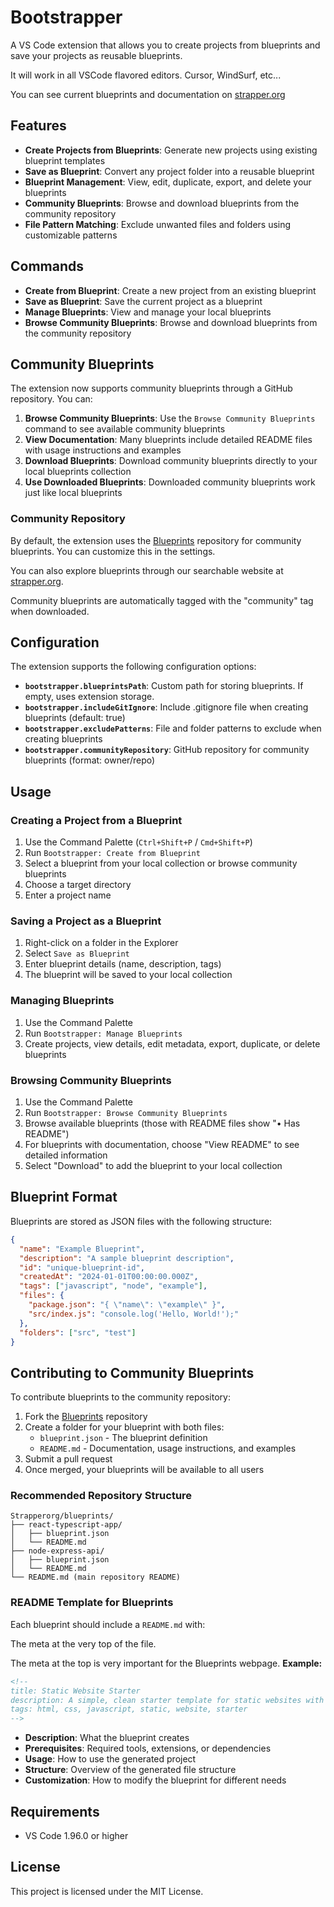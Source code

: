 # Bootstrapper

A VS Code extension that allows you to create projects from blueprints and save your projects as reusable blueprints.

It will work in all VSCode flavored editors. Cursor, WindSurf, etc...

You can see current blueprints and documentation on [strapper.org](https://strapper.org/)

## Features

- **Create Projects from Blueprints**: Generate new projects using existing blueprint templates
- **Save as Blueprint**: Convert any project folder into a reusable blueprint
- **Blueprint Management**: View, edit, duplicate, export, and delete your blueprints
- **Community Blueprints**: Browse and download blueprints from the community repository
- **File Pattern Matching**: Exclude unwanted files and folders using customizable patterns

## Commands

- **Create from Blueprint**: Create a new project from an existing blueprint
- **Save as Blueprint**: Save the current project as a blueprint
- **Manage Blueprints**: View and manage your local blueprints
- **Browse Community Blueprints**: Browse and download blueprints from the community repository

## Community Blueprints

The extension now supports community blueprints through a GitHub repository. You can:

1. **Browse Community Blueprints**: Use the `Browse Community Blueprints` command to see available community blueprints
2. **View Documentation**: Many blueprints include detailed README files with usage instructions and examples
3. **Download Blueprints**: Download community blueprints directly to your local blueprints collection
4. **Use Downloaded Blueprints**: Downloaded community blueprints work just like local blueprints

### Community Repository

By default, the extension uses the [Blueprints](https://github.com/Strapperorg/blueprints) repository for community blueprints. You can customize this in the settings.

You can also explore blueprints through our searchable website at [strapper.org](https://strapper.org/).

Community blueprints are automatically tagged with the "community" tag when downloaded.

## Configuration

The extension supports the following configuration options:

- **`bootstrapper.blueprintsPath`**: Custom path for storing blueprints. If empty, uses extension storage.
- **`bootstrapper.includeGitIgnore`**: Include .gitignore file when creating blueprints (default: true)
- **`bootstrapper.excludePatterns`**: File and folder patterns to exclude when creating blueprints
- **`bootstrapper.communityRepository`**: GitHub repository for community blueprints (format: owner/repo)

## Usage

### Creating a Project from a Blueprint

1. Use the Command Palette (`Ctrl+Shift+P` / `Cmd+Shift+P`)
2. Run `Bootstrapper: Create from Blueprint`
3. Select a blueprint from your local collection or browse community blueprints
4. Choose a target directory
5. Enter a project name

### Saving a Project as a Blueprint

1. Right-click on a folder in the Explorer
2. Select `Save as Blueprint`
3. Enter blueprint details (name, description, tags)
4. The blueprint will be saved to your local collection

### Managing Blueprints

1. Use the Command Palette
2. Run `Bootstrapper: Manage Blueprints`
3. Create projects, view details, edit metadata, export, duplicate, or delete blueprints

### Browsing Community Blueprints

1. Use the Command Palette
2. Run `Bootstrapper: Browse Community Blueprints`
3. Browse available blueprints (those with README files show "• Has README")
4. For blueprints with documentation, choose "View README" to see detailed information
5. Select "Download" to add the blueprint to your local collection

## Blueprint Format

Blueprints are stored as JSON files with the following structure:

```json
{
  "name": "Example Blueprint",
  "description": "A sample blueprint description",
  "id": "unique-blueprint-id",
  "createdAt": "2024-01-01T00:00:00.000Z",
  "tags": ["javascript", "node", "example"],
  "files": {
    "package.json": "{ \"name\": \"example\" }",
    "src/index.js": "console.log('Hello, World!');"
  },
  "folders": ["src", "test"]
}
```

## Contributing to Community Blueprints

To contribute blueprints to the community repository:

1. Fork the [Blueprints](https://github.com/Strapperorg/blueprints) repository
2. Create a folder for your blueprint with both files:
   - `blueprint.json` - The blueprint definition
   - `README.md` - Documentation, usage instructions, and examples
3. Submit a pull request
4. Once merged, your blueprints will be available to all users

### Recommended Repository Structure

```
Strapperorg/blueprints/
├── react-typescript-app/
│   ├── blueprint.json
│   └── README.md
├── node-express-api/
│   ├── blueprint.json
│   └── README.md
└── README.md (main repository README)
```

### README Template for Blueprints

Each blueprint should include a `README.md` with:

The meta at the very top of the file.

The meta at the top is very important for the Blueprints webpage.
__Example:__
```html
<!--
title: Static Website Starter
description: A simple, clean starter template for static websites with HTML, CSS, and JavaScript
tags: html, css, javascript, static, website, starter
-->
```

- **Description**: What the blueprint creates
- **Prerequisites**: Required tools, extensions, or dependencies
- **Usage**: How to use the generated project
- **Structure**: Overview of the generated file structure
- **Customization**: How to modify the blueprint for different needs

## Requirements

- VS Code 1.96.0 or higher

## License

This project is licensed under the MIT License.
